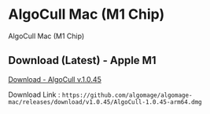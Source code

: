 # AlgoCull Mac (M1 Chip)
AlgoCull Mac (M1 Chip)

## Download (Latest) - Apple M1
[Download - AlgoCull v.1.0.45](https://github.com/algomage/algomage-mac/releases/download/v1.0.45/AlgoCull-1.0.45-arm64.dmg "Download (Latest) - Apple M1")

Download Link : `https://github.com/algomage/algomage-mac/releases/download/v1.0.45/AlgoCull-1.0.45-arm64.dmg`
 
